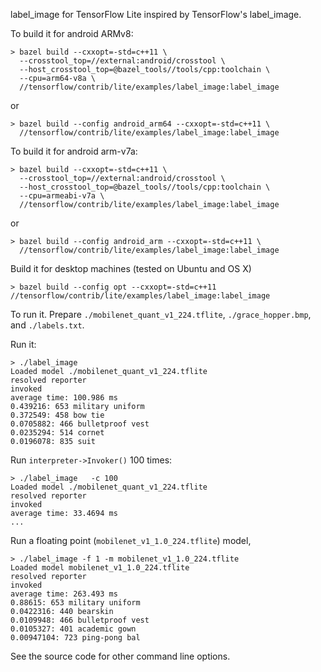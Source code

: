 label_image for TensorFlow Lite inspired by TensorFlow's label_image.
 
To build it for android ARMv8:
```
> bazel build --cxxopt=-std=c++11 \
  --crosstool_top=//external:android/crosstool \
  --host_crosstool_top=@bazel_tools//tools/cpp:toolchain \
  --cpu=arm64-v8a \
  //tensorflow/contrib/lite/examples/label_image:label_image
```
or
```
> bazel build --config android_arm64 --cxxopt=-std=c++11 \
  //tensorflow/contrib/lite/examples/label_image:label_image
```

To build it for android arm-v7a:
```
> bazel build --cxxopt=-std=c++11 \
  --crosstool_top=//external:android/crosstool \
  --host_crosstool_top=@bazel_tools//tools/cpp:toolchain \
  --cpu=armeabi-v7a \
  //tensorflow/contrib/lite/examples/label_image:label_image
```
or
```
> bazel build --config android_arm --cxxopt=-std=c++11 \
  //tensorflow/contrib/lite/examples/label_image:label_image
```

Build it for desktop machines (tested on Ubuntu and OS X)
```
> bazel build --config opt --cxxopt=-std=c++11 //tensorflow/contrib/lite/examples/label_image:label_image
```
To run it. Prepare `./mobilenet_quant_v1_224.tflite`, `./grace_hopper.bmp`, and `./labels.txt`.

Run it:
```
> ./label_image                                        
Loaded model ./mobilenet_quant_v1_224.tflite
resolved reporter
invoked
average time: 100.986 ms 
0.439216: 653 military uniform
0.372549: 458 bow tie
0.0705882: 466 bulletproof vest
0.0235294: 514 cornet
0.0196078: 835 suit
```
Run `interpreter->Invoker()` 100 times:
```
> ./label_image   -c 100                               
Loaded model ./mobilenet_quant_v1_224.tflite
resolved reporter
invoked
average time: 33.4694 ms
...
```

Run a floating point (`mobilenet_v1_1.0_224.tflite`) model,
```
> ./label_image -f 1 -m mobilenet_v1_1.0_224.tflite
Loaded model mobilenet_v1_1.0_224.tflite
resolved reporter
invoked
average time: 263.493 ms 
0.88615: 653 military uniform
0.0422316: 440 bearskin
0.0109948: 466 bulletproof vest
0.0105327: 401 academic gown
0.00947104: 723 ping-pong bal
```

See the source code for other command line options.
